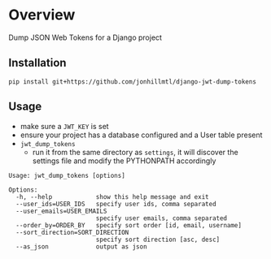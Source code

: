 # Overview

Dump JSON Web Tokens for a Django project

## Installation

`pip install git+https://github.com/jonhillmtl/django-jwt-dump-tokens`

## Usage

- make sure a `JWT_KEY` is set
- ensure your project has a database configured and a User table present
- `jwt_dump_tokens`
    - run it from the same directory as `settings`, it will discover the settings file and modify the PYTHONPATH accordingly
    
```
Usage: jwt_dump_tokens [options]

Options:
  -h, --help            show this help message and exit
  --user_ids=USER_IDS   specify user ids, comma separated
  --user_emails=USER_EMAILS
                        specify user emails, comma separated
  --order_by=ORDER_BY   specify sort order [id, email, username]
  --sort_direction=SORT_DIRECTION
                        specify sort direction [asc, desc]
  --as_json             output as json

```


